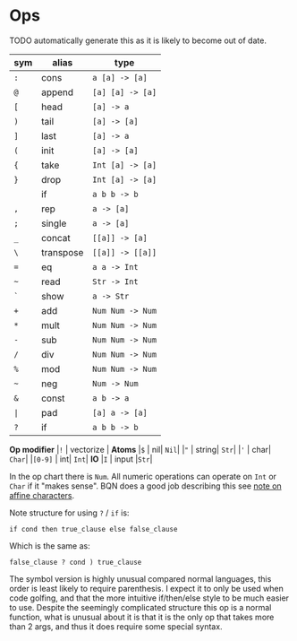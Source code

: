 # Ops

TODO automatically generate this as it is likely to become out of date.

| sym | alias | type |
| --- | --- | --- |
|`:` | cons | `a [a] -> [a]`|
|`@` | append| `[a] [a] -> [a]`|
|`[` | head| `[a] -> a`|
|`)` | tail| `[a] -> [a]`|
|`]` | last| `[a] -> a`|
|`(` | init| `[a] -> [a]`|
|`{` | take| `Int [a] -> [a]`|
|`}` | drop| `Int [a] -> [a]`|
|    | if| `a b b -> b`|
|`,` | rep| `a -> [a]`|
|`;` | single| `a -> [a]`|
|`_` | concat| `[[a]] -> [a]`|
|`\` | transpose| `[[a]] -> [[a]]`|
|`=` | eq| `a a -> Int`|
|`~` | read| `Str -> Int`|
|`` ` `` | show| `a -> Str`|
|`+` | add| `Num Num -> Num`|
|`*` | mult| `Num Num -> Num`|
|`-` | sub| `Num Num -> Num`|
|`/` | div| `Num Num -> Num`|
|`%` | mod| `Num Num -> Num`|
|`~` | neg| `Num -> Num`|
|`&` | const| `a b -> a`|
|`\|` | pad| `[a] a -> [a]`|
|`?` | if| `a b b -> b` |
**Op modifier**
|`!` | vectorize |
**Atoms**
|`$` | nil| `Nil`|
|`"` | string| `Str`|
|`'` | char| `Char`|
|`[0-9]` |  int| `Int`|
**IO**
|`I` | input |`Str`|


In the op chart there is `Num`. All numeric operations can operate on `Int` or `Char` if it "makes sense". BQN does a good job describing this see [note on affine characters](https://mlochbaum.github.io/BQN/doc/types.html#characters).

Note structure for using `?` / `if` is:

    if cond then true_clause else false_clause

Which is the same as:

    false_clause ? cond ) true_clause

The symbol version is highly unusual compared normal languages, this order is least likely to require parenthesis. I expect it to only be used when code golfing, and that the more intuitive if/then/else style to be much easier to use. Despite the seemingly complicated structure this op is a normal function, what is unusual about it is that it is the only op that takes more than 2 args, and thus it does require some special syntax.